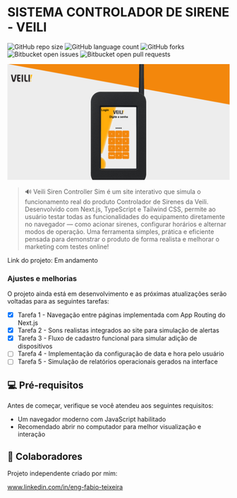 # SISTEMA CONTROLADOR DE SIRENE - VEILI

![GitHub repo size](https://img.shields.io/github/repo-size/iuricode/README-template?style=for-the-badge)
![GitHub language count](https://img.shields.io/github/languages/count/iuricode/README-template?style=for-the-badge)
![GitHub forks](https://img.shields.io/github/forks/iuricode/README-template?style=for-the-badge)
![Bitbucket open issues](https://img.shields.io/bitbucket/issues/iuricode/README-template?style=for-the-badge)
![Bitbucket open pull requests](https://img.shields.io/bitbucket/pr-raw/iuricode/README-template?style=for-the-badge)

<img src="/public/screen.png" alt="imagem site">

> 🔊 Veili Siren Controller Sim é um site interativo que simula o funcionamento real do produto Controlador de Sirenes da Veili. Desenvolvido com Next.js, TypeScript e Tailwind CSS, permite ao usuário testar todas as funcionalidades do equipamento diretamente no navegador — como acionar sirenes, configurar horários e alternar modos de operação. Uma ferramenta simples, prática e eficiente pensada para demonstrar o produto de forma realista e melhorar o marketing com testes online!

Link do projeto: Em andamento

### Ajustes e melhorias

O projeto ainda está em desenvolvimento e as próximas atualizações serão voltadas para as seguintes tarefas:

- [x] Tarefa 1 - Navegação entre páginas implementada com App Routing do Next.js
- [x] Tarefa 2 - Sons realistas integrados ao site para simulação de alertas
- [x] Tarefa 3 - Fluxo de cadastro funcional para simular adição de dispositivos
- [ ] Tarefa 4 - Implementação da configuração de data e hora pelo usuário
- [ ] Tarefa 5 - Simulação de relatórios operacionais gerados na interface

## 💻 Pré-requisitos

Antes de começar, verifique se você atendeu aos seguintes requisitos:

- Um navegador moderno com JavaScript habilitado 
- Recomendado abrir no computador para melhor visualização e interação 

## 🤝 Colaboradores

Projeto independente criado por mim: 

www.linkedin.com/in/eng-fabio-teixeira



